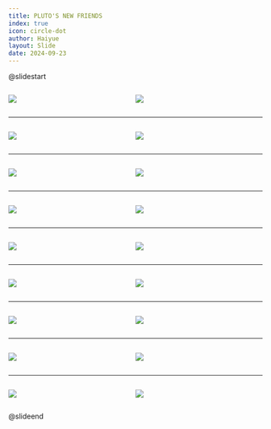 ```yaml
---
title: PLUTO'S NEW FRIENDS
index: true
icon: circle-dot
author: Haiyue
layout: Slide
date: 2024-09-23
---
```

 
@slidestart

<div style="display:flex">
<div style="flex:1">

![](https://raw.githubusercontent.com/yclord/reading/refs/heads/master/english/Level-O/PLUTO'S%20NEW%20FRIENDS/001.webp)
</div>
<div style="flex:1">

![](https://raw.githubusercontent.com/yclord/reading/refs/heads/master/english/Level-O/PLUTO'S%20NEW%20FRIENDS/002.webp)
</div>
</div>

---

<div style="display:flex">
<div style="flex:1">

![](https://raw.githubusercontent.com/yclord/reading/refs/heads/master/english/Level-O/PLUTO'S%20NEW%20FRIENDS/003.webp)
</div>
<div style="flex:1">

![](https://raw.githubusercontent.com/yclord/reading/refs/heads/master/english/Level-O/PLUTO'S%20NEW%20FRIENDS/004.webp)
</div>
</div>

---

<div style="display:flex">
<div style="flex:1">

![](https://raw.githubusercontent.com/yclord/reading/refs/heads/master/english/Level-O/PLUTO'S%20NEW%20FRIENDS/005.webp)
</div>
<div style="flex:1">

![](https://raw.githubusercontent.com/yclord/reading/refs/heads/master/english/Level-O/PLUTO'S%20NEW%20FRIENDS/006.webp)
</div>
</div>

---

<div style="display:flex">
<div style="flex:1">

![](https://raw.githubusercontent.com/yclord/reading/refs/heads/master/english/Level-O/PLUTO'S%20NEW%20FRIENDS/007.webp)
</div>
<div style="flex:1">

![](https://raw.githubusercontent.com/yclord/reading/refs/heads/master/english/Level-O/PLUTO'S%20NEW%20FRIENDS/008.webp)
</div>
</div>

---

<div style="display:flex">
<div style="flex:1">

![](https://raw.githubusercontent.com/yclord/reading/refs/heads/master/english/Level-O/PLUTO'S%20NEW%20FRIENDS/009.webp)
</div>
<div style="flex:1">

![](https://raw.githubusercontent.com/yclord/reading/refs/heads/master/english/Level-O/PLUTO'S%20NEW%20FRIENDS/010.webp)
</div>
</div>

---

<div style="display:flex">
<div style="flex:1">

![](https://raw.githubusercontent.com/yclord/reading/refs/heads/master/english/Level-O/PLUTO'S%20NEW%20FRIENDS/011.webp)
</div>
<div style="flex:1">

![](https://raw.githubusercontent.com/yclord/reading/refs/heads/master/english/Level-O/PLUTO'S%20NEW%20FRIENDS/012.webp)
</div>
</div>

---

<div style="display:flex">
<div style="flex:1">

![](https://raw.githubusercontent.com/yclord/reading/refs/heads/master/english/Level-O/PLUTO'S%20NEW%20FRIENDS/013.webp)
</div>
<div style="flex:1">

![](https://raw.githubusercontent.com/yclord/reading/refs/heads/master/english/Level-O/PLUTO'S%20NEW%20FRIENDS/014.webp)
</div>
</div>

---

<div style="display:flex">
<div style="flex:1">

![](https://raw.githubusercontent.com/yclord/reading/refs/heads/master/english/Level-O/PLUTO'S%20NEW%20FRIENDS/015.webp)
</div>
<div style="flex:1">

![](https://raw.githubusercontent.com/yclord/reading/refs/heads/master/english/Level-O/PLUTO'S%20NEW%20FRIENDS/016.webp)
</div>
</div>

---

<div style="display:flex">
<div style="flex:1">

![](https://raw.githubusercontent.com/yclord/reading/refs/heads/master/english/Level-O/PLUTO'S%20NEW%20FRIENDS/017.webp)
</div>
<div style="flex:1">

![](https://raw.githubusercontent.com/yclord/reading/refs/heads/master/english/Level-O/PLUTO'S%20NEW%20FRIENDS/018.webp)
</div>
</div>

@slideend